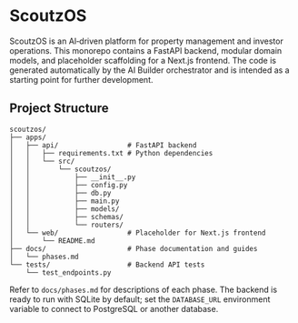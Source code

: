 # ScoutzOS

ScoutzOS is an AI‑driven platform for property management and investor operations.  This monorepo contains a FastAPI backend, modular domain models, and placeholder scaffolding for a Next.js frontend.  The code is generated automatically by the AI Builder orchestrator and is intended as a starting point for further development.

## Project Structure

```
scoutzos/
├── apps/
│   ├── api/                 # FastAPI backend
│   │   ├── requirements.txt # Python dependencies
│   │   └── src/
│   │       └── scoutzos/
│   │           ├── __init__.py
│   │           ├── config.py
│   │           ├── db.py
│   │           ├── main.py
│   │           ├── models/
│   │           ├── schemas/
│   │           └── routers/
│   └── web/                 # Placeholder for Next.js frontend
│       └── README.md
├── docs/                    # Phase documentation and guides
│   └── phases.md
└── tests/                   # Backend API tests
    └── test_endpoints.py
```

Refer to `docs/phases.md` for descriptions of each phase.  The backend is ready to run with SQLite by default; set the `DATABASE_URL` environment variable to connect to PostgreSQL or another database.